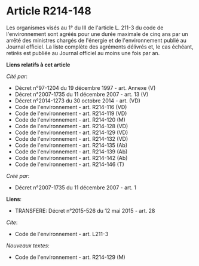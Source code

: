 # Article R214-148

Les organismes visés au 1° du III de l'article L. 211-3 du code de l'environnement sont agréés pour une durée maximale de
cinq ans par un arrêté des ministres chargés de l'énergie et de l'environnement publié au Journal officiel. La liste complète
des agréments délivrés et, le cas échéant, retirés est publiée au Journal officiel au moins une fois par an.

**Liens relatifs à cet article**

_Cité par_:

  - Décret n°97-1204 du 19 décembre 1997 - art. Annexe (V)
  - Décret n°2007-1735 du 11 décembre 2007 - art. 13 (V)
  - Décret n°2014-1273 du 30 octobre 2014 - art. (VD)
  - Code de l'environnement - art. R214-116 (VD)
  - Code de l'environnement - art. R214-119 (VD)
  - Code de l'environnement - art. R214-120 (M)
  - Code de l'environnement - art. R214-128 (VD)
  - Code de l'environnement - art. R214-129 (VD)
  - Code de l'environnement - art. R214-132 (VD)
  - Code de l'environnement - art. R214-135 (Ab)
  - Code de l'environnement - art. R214-139 (Ab)
  - Code de l'environnement - art. R214-142 (Ab)
  - Code de l'environnement - art. R214-146 (T)

_Créé par_:

  - Décret n°2007-1735 du 11 décembre 2007 - art. 1

**Liens**:

  - TRANSFERE: Décret n°2015-526 du 12 mai 2015 - art. 28

_Cite_:

  - Code de l'environnement - art. L211-3

_Nouveaux textes_:

  - Code de l'environnement - art. R214-129 (M)
